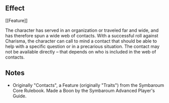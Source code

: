 ## Effect
[[Feature]]

The character has served in an organization or traveled far and wide, and has therefore spun a wide web of contacts. With a successful roll against Charisma, the character can call to mind a contact that should be able to help with a specific question or in a precarious situation. The contact may not be available directly – that depends on who is included in the web of contacts.
## Notes
* Originally "Contacts", a Feature (originally "Traits") from the Symbaroum Core Rulebook. Made a Boon by the Symbaroum Advanced Player's Guide.